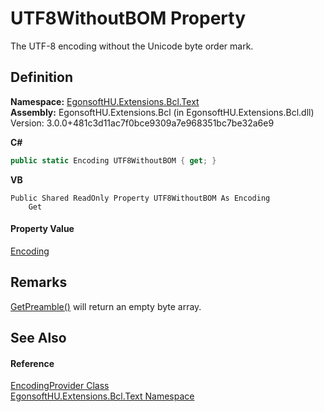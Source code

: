 # UTF8WithoutBOM Property


The UTF-8 encoding without the Unicode byte order mark.



## Definition
**Namespace:** <a href="N_EgonsoftHU_Extensions_Bcl_Text.md">EgonsoftHU.Extensions.Bcl.Text</a>  
**Assembly:** EgonsoftHU.Extensions.Bcl (in EgonsoftHU.Extensions.Bcl.dll) Version: 3.0.0+481c3d11ac7f0bce9309a7e968351bc7be32a6e9

**C#**
``` C#
public static Encoding UTF8WithoutBOM { get; }
```
**VB**
``` VB
Public Shared ReadOnly Property UTF8WithoutBOM As Encoding
	Get
```



#### Property Value
<a href="https://learn.microsoft.com/dotnet/api/system.text.encoding" target="_blank" rel="noopener noreferrer">Encoding</a>

## Remarks
<a href="https://learn.microsoft.com/dotnet/api/system.text.utf8encoding.getpreamble" target="_blank" rel="noopener noreferrer">GetPreamble()</a> will return an empty byte array.

## See Also


#### Reference
<a href="T_EgonsoftHU_Extensions_Bcl_Text_EncodingProvider.md">EncodingProvider Class</a>  
<a href="N_EgonsoftHU_Extensions_Bcl_Text.md">EgonsoftHU.Extensions.Bcl.Text Namespace</a>  
